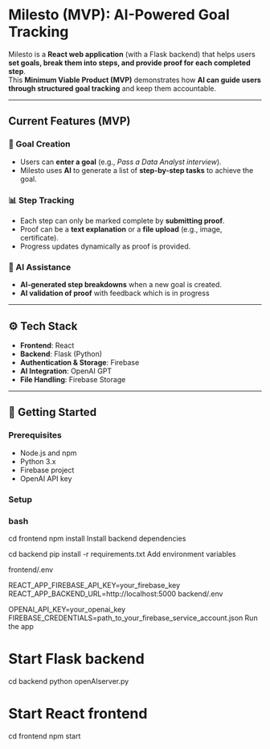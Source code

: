 #  Milesto (MVP): AI-Powered Goal Tracking  

Milesto is a **React web application** (with a Flask backend) that helps users **set goals, break them into steps, and provide proof for each completed step**.  
This **Minimum Viable Product (MVP)** demonstrates how **AI can guide users through structured goal tracking** and keep them accountable.  

---

##  Current Features (MVP)  

### 🎯 Goal Creation  
- Users can **enter a goal** (e.g., *Pass a Data Analyst interview*).  
- Milesto uses **AI** to generate a list of **step-by-step tasks** to achieve the goal.  

### 📊 Step Tracking  
- Each step can only be marked complete by **submitting proof**.  
- Proof can be a **text explanation** or a **file upload** (e.g., image, certificate).  
- Progress updates dynamically as proof is provided.  

### 🤖 AI Assistance  
- **AI-generated step breakdowns** when a new goal is created.  
- **AI validation of proof** with feedback which is in progress  

---

## ⚙️ Tech Stack  

- **Frontend**: React  
- **Backend**: Flask (Python)  
- **Authentication & Storage**: Firebase  
- **AI Integration**: OpenAI GPT  
- **File Handling**: Firebase Storage  

---

## 📌 Getting Started  

### Prerequisites  
- Node.js and npm  
- Python 3.x  
- Firebase project  
- OpenAI API key  

### Setup  



### bash 
cd frontend
npm install
Install backend dependencies


cd backend
pip install -r requirements.txt
Add environment variables

frontend/.env

REACT_APP_FIREBASE_API_KEY=your_firebase_key
REACT_APP_BACKEND_URL=http://localhost:5000
backend/.env

OPENAI_API_KEY=your_openai_key
FIREBASE_CREDENTIALS=path_to_your_firebase_service_account.json
Run the app


# Start Flask backend
cd backend
python openAIserver.py

# Start React frontend
cd frontend
npm start
